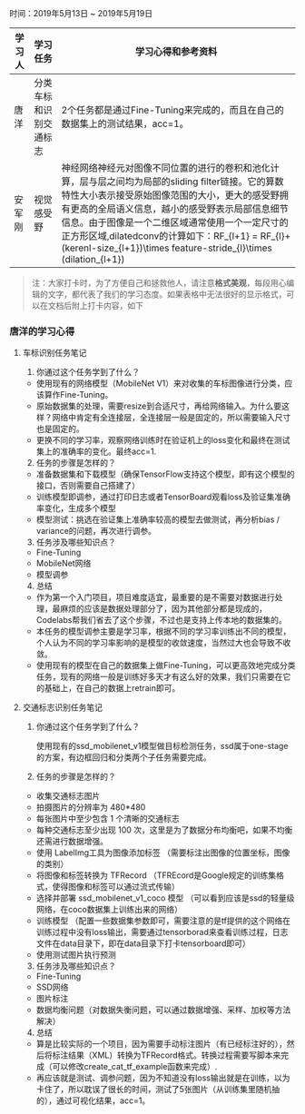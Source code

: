 时间：2019年5月13日 ~ 2019年5月19日

学习人|学习任务|学习心得和参考资料
------ | ------ | ------ 
唐洋 | 分类车标和识别交通标志 | 2个任务都是通过Fine-Tuning来完成的，而且在自己的数据集上的测试结果，acc=1。
安军刚 | 视觉感受野 | 神经网络神经元对图像不同位置的进行的卷积和池化计算，层与层之间均为局部的sliding filter链接。它的算数特性大小表示接受原始图像范围的大小，更大的感受野拥有更高的全局语义信息，越小的感受野表示局部信息细节信息。由于图像是一个二维区域通常使用一个一定尺寸的正方形区域,dilatedconv的计算如下：RF_{l+1} = RF_{l}+(kerenl-size_{l+1})\times feature-stride_{l}\times (dilation_{l+1})

> 注：大家打卡时，为了方便自己和拯救他人，请注意**格式美观**，每段用心编辑的文字，都代表了我们的学习态度。如果表格中无法很好的显示格式，可以在文档后附上打卡内容，如下

### 唐洋的学习心得
1. 车标识别任务笔记
	1. 你通过这个任务学到了什么？
    - 使用现有的网络模型（MobileNet V1）来对收集的车标图像进行分类，应该算作Fine-Tuning。
    - 原始数据集的处理，需要resize到合适尺寸，再给网络输入。为什么要这样？网络中肯定有全连接层，全连接层一般是固定的，所以需要输入尺寸也是固定的。
    - 更换不同的学习率，观察网络训练时在验证机上的loss变化和最终在测试集上的准确率的变化。最终acc=1.
    
    2. 任务的步骤是怎样的？
    - 准备数据集和下载模型（确保TensorFlow支持这个模型，即有这个模型的接口，否则需要自己搭建了）
    - 训练模型即调参，通过打印日志或者TensorBoard观看loss及验证集准确率变化，生成多个模型
    - 模型测试：挑选在验证集上准确率较高的模型去做测试，再分析bias / variance的问题，再次进行调参。
    
	3. 任务涉及哪些知识点？
    - Fine-Tuning
    - MobileNet网络
    - 模型调参
   
	4. 总结
	- 作为第一个入门项目，项目难度适宜，最重要的是不需要对数据进行处理，最麻烦的应该是数据处理部分了，因为其他部分都是现成的，Codelabs帮我们省去了这个步骤，不过也是支持上传本地的数据集的。
   - 本任务的模型调参主要是学习率，根据不同的学习率训练出不同的模型，个人认为不同的学习率影响的是模型的收敛速度，当然过大也会导致不收敛。
   - 使用现有的模型在自己的数据集上做Fine-Tuning，可以更高效地完成分类任务，现有的网络一般是训练好多天才有这么好的效果，我们只需要在它的基础上，在自己的数据上retrain即可。

2. 交通标志识别任务笔记

	1. 你通过这个任务学到了什么？
	
		使用现有的ssd_mobilenet_v1模型做目标检测任务，ssd属于one-stage的方案，有边框回归和分类两个子任务需要完成。

    2. 任务的步骤是怎样的？
	- 收集交通标志图片
	- 拍摄图片的分辨率为 480*480
	- 每张图片中至少包含 1 个清晰的交通标志
	- 每种交通标志至少出现 100 次，这里是为了数据分布均衡吧，如果不均衡还需进行数据增强。
	- 使用 LabelImg工具为图像添加标签
	（需要标注出图像的位置坐标，图像的类别）
	- 将图像和标签转换为 TFRecord 
	（TFREcord是Google规定的训练集格式，使得图像和标签可以通过流式传输）
	- 选择并部署 ssd_mobilenet_v1_coco 模型
	（可以看到应该是ssd的轻量级网络，在coco数据集上训练出来的网络）
	- 训练模型
	（配置一些数据集参数即可，需要注意的是tf提供的这个网络在训练过程中没有loss输出，需要通过tensorborad来查看训练过程，日志文件在data目录下，即在data目录下打卡tensorboard即可）
	- 使用测试图片执行预测
	
	3. 任务涉及哪些知识点？
	- Fine-Tuning
	- SSD网络
	- 图片标注
	- 数据均衡问题（对数据失衡问题，可以通过数据增强、采样、加权等方法解决）
	
	4. 总结
	- 算是比较实际的一个项目，因为需要手动标注图片（有已经标注好的），然后将标注结果（XML）转换为TFRecord格式。转换过程需要写脚本来完成（可以修改create_cat_tf_example函数来完成）.
	- 再应该就是测试、调参问题，因为不知道没有loss输出就是在训练，以为卡住了，所以耽误了很长的时间，测试了5张图片（从训练集里随机抽的），通过可视化结果，acc=1。
